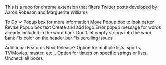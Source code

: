 This is a repo for chrome extension that filters Twitter posts developed by Aaron Robeson and Marguerite Williams

To Do
✓ Popup box for more information
Move Popup box to look better
Revise Popup box text
Create and add logo
Error popup message for words already included in the word bank
Don't let empty strings into the word bank
Fix color on the header bar
Fix scrolling issues



Additional Features Next Release?
Option for multiple lists: sports, TV/Movies, master, etc...
Option for timers on specific strings or lists
Uncheck all boxes
